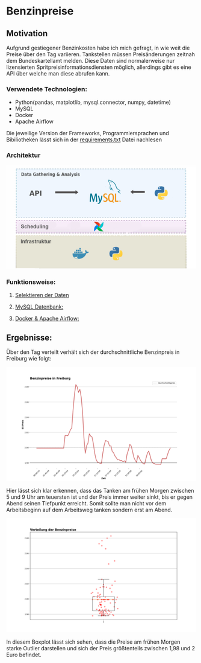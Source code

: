 # Benzinpreise

## Motivation

Aufgrund gestiegener Benzinkosten habe ich mich gefragt, in wie weit die Preise über den Tag variieren. Tankstellen müssen Preisänderungen zeitnah dem Bundeskartellamt melden. Diese Daten sind normalerweise nur lizensierten Spritpreisinformationsdiensten möglich, allerdings gibt es eine API über welche man diese abrufen kann.

### Verwendete Technologien:

- Python(pandas, matplotlib, mysql.connector, numpy, datetime)
- MySQL
- Docker
- Apache Airflow

Die jeweilige Version der Frameworks, Programmiersprachen und Bibiliotheken lässt sich in der [requirements.txt](requirements.txt) Datei nachlesen

### Architektur

![a](Images/architektur.png)


### Funktionsweise:

1. [Selektieren der Daten](descriptions/Laden_der_Daten.md)

2. [MySQL Datenbank:](desciptions/MySQL_Datenbank.md)

2. [Docker & Apache Airflow:](descriptions/Airflow&Docker.md)


## Ergebnisse:

Über den Tag verteilt verhält sich der durchschnittliche Benzinpreis in Freiburg wie folgt:

![a](Images/24h_Preise.png)

Hier lässt sich klar erkennen, dass das Tanken am frühen Morgen zwischen 5 und 9 Uhr am teuersten ist und der Preis immer weiter sinkt, bis er gegen Abend seinen Tiefpunkt erreicht. Somit sollte man nicht vor dem Arbeitsbeginn auf dem Arbeitsweg tanken sondern erst am Abend.

![a](Images/Verteilung.png)

In diesem Boxplot lässt sich sehen, dass die Preise am frühen Morgen starke Outlier darstellen und sich der Preis größtenteils zwischen 1,98 und 2 Euro befindet.
